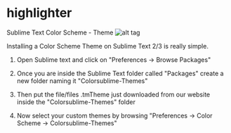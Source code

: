 highlighter
===========

Sublime Text Color Scheme - Theme
![alt tag](https://github.com/manikandancsea/highlighter/blob/master/screenshots/highlighter.png)

Installing a Color Scheme Theme on Sublime Text 2/3 is really simple.

   1. Open Sublime text and click on  "Preferences -> Browse Packages"
   
   2. Once you are inside the Sublime Text folder called "Packages" create a new folder naming it "Colorsublime-Themes"
   
   3. Then put the file/files .tmTheme just downloaded from our website inside the "Colorsublime-Themes" folder
   
   4. Now select your custom themes by browsing "Preferences -> Color Scheme -> Colorsublime-Themes"
